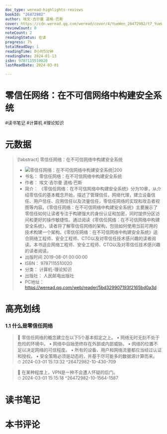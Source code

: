 ```yaml
---
doc_type: weread-highlights-reviews
bookId: "26472982"
author: 埃文·吉尔曼 道格·巴斯
cover: https://cdn.weread.qq.com/weread/cover/4/YueWen_26472982/t7_YueWen_26472982.jpg
reviewCount: 0
noteCount: 2
readingStatus: 在读
progress: 7%
totalReadDay: 1
readingTime: 0小时5分钟
readingDate: 2024-01-13
isbn: 9787115510020
lastReadDate: 2024-03-01

---
```


# 零信任网络：在不可信网络中构建安全系统


#读书笔记 #计算机 #理论知识

# 元数据
> [!abstract] 零信任网络：在不可信网络中构建安全系统
> - ![ 零信任网络：在不可信网络中构建安全系统|200](https://cdn.weread.qq.com/weread/cover/4/YueWen_26472982/t7_YueWen_26472982.jpg)
> - 书名： 零信任网络：在不可信网络中构建安全系统
> - 作者： 埃文·吉尔曼 道格·巴斯
> - 简介： 《零信任网络：在不可信网络中构建安全系统》分为10章，从介绍零信任的基本概念开始，描述了管理信任，网络代理，建立设备信任、用户信任、应用信任以及流量信任，零信任网络的实现和攻击者视图等内容。《零信任网络：在不可信网络中构建安全系统》主要展示了零信任如何让读者专注于构建强大的身份认证和加密，同时提供分区访问和更好的操作敏捷性。通过阅读《零信任网络：在不可信网络中构建安全系统》，读者将了解零信任网络的架构，包括如何使用当前可用的技术构建一个架构。《零信任网络：在不可信网络中构建安全系统》适合网络工程师、安全工程师、CTO以及对零信任技术感兴趣的读者阅读。本书适合网络工程师、安全工程师、CTO以及对零信任技术感兴趣的读者阅读。
> - 出版时间 2019-08-01 00:00:00
> - ISBN： 9787115510020
> - 分类： 计算机-理论知识
> - 出版社： 人民邮电出版社
> - PC地址：https://weread.qq.com/web/reader/5bd329907193f2165bd0a3d

# 高亮划线


### 1.1 什么是零信任网络

> 📌 零信任网络的概念建立在以下5个基本假定之上。
• 网络无时无刻不处于危险的环境中。
• 网络中自始至终存在外部或内部威胁。
• 网络的位置不足以决定网络的可信程度。
• 所有的设备、用户和网络流量都应当经过认证和授权。
• 安全策略必须是动态的，并基于尽可能多的数据源计算而来。  
> ⏱ 2024-03-01 15:13:32 ^26472982-10-430-709

> 📌 在某种程度上，VPN是一种不会遭人怀疑的后门。  
> ⏱ 2024-03-01 15:15:18 ^26472982-10-1564-1587



# 读书笔记




# 本书评论

